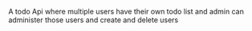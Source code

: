 A todo Api where multiple users have their own todo list and admin can administer those users and create and delete users
